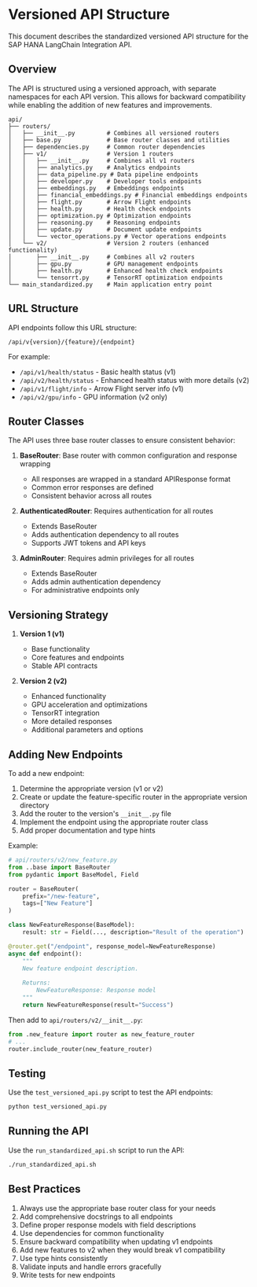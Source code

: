 # Versioned API Structure

This document describes the standardized versioned API structure for the SAP HANA LangChain Integration API.

## Overview

The API is structured using a versioned approach, with separate namespaces for each API version. This allows for backward compatibility while enabling the addition of new features and improvements.

```
api/
├── routers/
│   ├── __init__.py         # Combines all versioned routers
│   ├── base.py             # Base router classes and utilities
│   ├── dependencies.py     # Common router dependencies
│   ├── v1/                 # Version 1 routers
│   │   ├── __init__.py     # Combines all v1 routers
│   │   ├── analytics.py    # Analytics endpoints
│   │   ├── data_pipeline.py # Data pipeline endpoints
│   │   ├── developer.py    # Developer tools endpoints
│   │   ├── embeddings.py   # Embeddings endpoints
│   │   ├── financial_embeddings.py # Financial embeddings endpoints
│   │   ├── flight.py       # Arrow Flight endpoints
│   │   ├── health.py       # Health check endpoints
│   │   ├── optimization.py # Optimization endpoints
│   │   ├── reasoning.py    # Reasoning endpoints
│   │   ├── update.py       # Document update endpoints
│   │   └── vector_operations.py # Vector operations endpoints
│   └── v2/                 # Version 2 routers (enhanced functionality)
│       ├── __init__.py     # Combines all v2 routers
│       ├── gpu.py          # GPU management endpoints
│       ├── health.py       # Enhanced health check endpoints
│       └── tensorrt.py     # TensorRT optimization endpoints
└── main_standardized.py    # Main application entry point
```

## URL Structure

API endpoints follow this URL structure:

```
/api/v{version}/{feature}/{endpoint}
```

For example:
- `/api/v1/health/status` - Basic health status (v1)
- `/api/v2/health/status` - Enhanced health status with more details (v2)
- `/api/v1/flight/info` - Arrow Flight server info (v1)
- `/api/v2/gpu/info` - GPU information (v2 only)

## Router Classes

The API uses three base router classes to ensure consistent behavior:

1. **BaseRouter**: Base router with common configuration and response wrapping
   - All responses are wrapped in a standard APIResponse format
   - Common error responses are defined
   - Consistent behavior across all routes

2. **AuthenticatedRouter**: Requires authentication for all routes
   - Extends BaseRouter
   - Adds authentication dependency to all routes
   - Supports JWT tokens and API keys

3. **AdminRouter**: Requires admin privileges for all routes
   - Extends BaseRouter
   - Adds admin authentication dependency
   - For administrative endpoints only

## Versioning Strategy

1. **Version 1 (v1)**
   - Base functionality
   - Core features and endpoints
   - Stable API contracts

2. **Version 2 (v2)**
   - Enhanced functionality
   - GPU acceleration and optimizations
   - TensorRT integration
   - More detailed responses
   - Additional parameters and options

## Adding New Endpoints

To add a new endpoint:

1. Determine the appropriate version (v1 or v2)
2. Create or update the feature-specific router in the appropriate version directory
3. Add the router to the version's `__init__.py` file
4. Implement the endpoint using the appropriate router class
5. Add proper documentation and type hints

Example:

```python
# api/routers/v2/new_feature.py
from ..base import BaseRouter
from pydantic import BaseModel, Field

router = BaseRouter(
    prefix="/new-feature",
    tags=["New Feature"]
)

class NewFeatureResponse(BaseModel):
    result: str = Field(..., description="Result of the operation")

@router.get("/endpoint", response_model=NewFeatureResponse)
async def endpoint():
    """
    New feature endpoint description.
    
    Returns:
        NewFeatureResponse: Response model
    """
    return NewFeatureResponse(result="Success")
```

Then add to `api/routers/v2/__init__.py`:

```python
from .new_feature import router as new_feature_router
# ...
router.include_router(new_feature_router)
```

## Testing

Use the `test_versioned_api.py` script to test the API endpoints:

```bash
python test_versioned_api.py
```

## Running the API

Use the `run_standardized_api.sh` script to run the API:

```bash
./run_standardized_api.sh
```

## Best Practices

1. Always use the appropriate base router class for your needs
2. Add comprehensive docstrings to all endpoints
3. Define proper response models with field descriptions
4. Use dependencies for common functionality
5. Ensure backward compatibility when updating v1 endpoints
6. Add new features to v2 when they would break v1 compatibility
7. Use type hints consistently
8. Validate inputs and handle errors gracefully
9. Write tests for new endpoints
